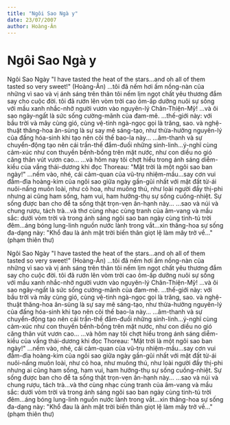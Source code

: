 ```yaml
---
title: "Ngôi Sao Ngà y"
date: 23/07/2007
author: Hoàng-Ân
---
```


# Ngôi Sao Ngà y

Ngôi Sao Ngày
"I have tasted the heat of the stars...and oh all of them tasted so very sweet!" (Hoàng-Ân)
...tôi đã nếm hơi ấm nồng-nàn của những vì sao và vị ánh sáng trên thân tôi nếm lịm ngọt chất yêu thương đắm say cho cuộc đời.   tôi đã rướn lên vòm trời cao ôm-ấp dưỡng nuôi sự sống với mầu xanh nhắc-nhở người vươn vào nguyên-lý Chân-Thiện-Mỹ! ...và ôi sao ngây-ngất là sức sống cường-mãnh của đam-mê. 
...thế-giới này: với bầu trời và mây cùng gió, cùng vệ-tinh ngà-ngọc gọi là trăng, sao.  và nghệ-thuật thăng-hoa ân-sủng là sự say mê sáng-tạo, như thừa-hưởng nguyên-lý của đấng hóa-sinh khi tạo nên cõi thế bao-la này...
...âm-thanh và sự chuyển-động tạo nên cái trần-thế đắm-đuối những sinh-linh...ý-nghĩ cùng cảm-xúc như con thuyền bềnh-bồng trên mặt nước, như con diều no gió căng thân vút vươn cao...
...và hôm nay tôi chợt hiểu trong ánh sáng diễm-kiều của vầng thái-dương khi đọc Thoreau: "Mặt trời là một ngôi sao ban ngày!"  ...nếm vào, nhé, cái cảm-quan của vũ-trụ nhiệm-mầu...say cơn vui đầm-đìa hoàng-kim của ngôi sao giữa ngày gần-gũi nhất với mặt đất từ-ái nuôi-nấng muôn loài, như cỏ hoa, như muông thú, như loài người đầy thị-phi nhưng ai cũng ham sống, ham vui, ham hưởng-thụ sự sống cuồng-nhiệt.   Sự sống được ban cho để ta sống thật trọn-vẹn ân-hạnh này...
...sao và núi và chung rượu, tách trà...và thơ cùng nhạc cùng tranh của âm-vang và mầu sắc: dưới vòm trời và trong ánh sáng ngôi sao ban ngày cùng tinh-tú trời đêm...áng bóng lung-linh nguồn nước lành trong vắt...xin thăng-hoa sự sống đa-dạng này: "Khổ đau là ánh mặt trời biến thân giọt lệ làm mây trở về..." (phạm thiên thư)

Ngôi Sao Ngày
"I have tasted the heat of the stars...and oh all of them tasted so very sweet!" (Hoàng-Ân)
...tôi đã nếm hơi ấm nồng-nàn của những vì sao và vị ánh sáng trên thân tôi nếm lịm ngọt chất yêu thương đắm say cho cuộc đời.   tôi đã rướn lên vòm trời cao ôm-ấp dưỡng nuôi sự sống với mầu xanh nhắc-nhở người vươn vào nguyên-lý Chân-Thiện-Mỹ! ...và ôi sao ngây-ngất là sức sống cường-mãnh của đam-mê. 
...thế-giới này: với bầu trời và mây cùng gió, cùng vệ-tinh ngà-ngọc gọi là trăng, sao.  và nghệ-thuật thăng-hoa ân-sủng là sự say mê sáng-tạo, như thừa-hưởng nguyên-lý của đấng hóa-sinh khi tạo nên cõi thế bao-la này...
...âm-thanh và sự chuyển-động tạo nên cái trần-thế đắm-đuối những sinh-linh...ý-nghĩ cùng cảm-xúc như con thuyền bềnh-bồng trên mặt nước, như con diều no gió căng thân vút vươn cao...
...và hôm nay tôi chợt hiểu trong ánh sáng diễm-kiều của vầng thái-dương khi đọc Thoreau: "Mặt trời là một ngôi sao ban ngày!"  ...nếm vào, nhé, cái cảm-quan của vũ-trụ nhiệm-mầu...say cơn vui đầm-đìa hoàng-kim của ngôi sao giữa ngày gần-gũi nhất với mặt đất từ-ái nuôi-nấng muôn loài, như cỏ hoa, như muông thú, như loài người đầy thị-phi nhưng ai cũng ham sống, ham vui, ham hưởng-thụ sự sống cuồng-nhiệt.   Sự sống được ban cho để ta sống thật trọn-vẹn ân-hạnh này...
...sao và núi và chung rượu, tách trà...và thơ cùng nhạc cùng tranh của âm-vang và mầu sắc: dưới vòm trời và trong ánh sáng ngôi sao ban ngày cùng tinh-tú trời đêm...áng bóng lung-linh nguồn nước lành trong vắt...xin thăng-hoa sự sống đa-dạng này: "Khổ đau là ánh mặt trời biến thân giọt lệ làm mây trở về..." (phạm thiên thư)
